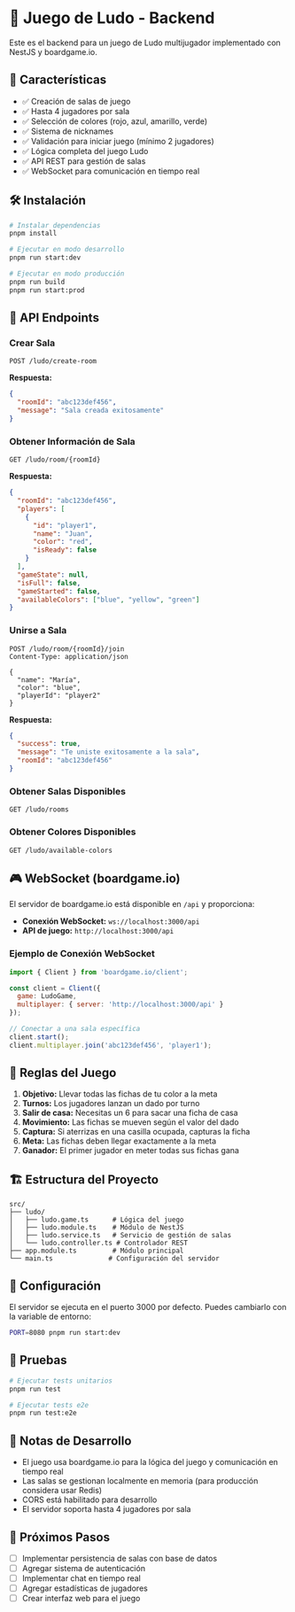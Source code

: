 # 🎲 Juego de Ludo - Backend

Este es el backend para un juego de Ludo multijugador implementado con NestJS y boardgame.io.

## 🚀 Características

- ✅ Creación de salas de juego
- ✅ Hasta 4 jugadores por sala
- ✅ Selección de colores (rojo, azul, amarillo, verde)
- ✅ Sistema de nicknames
- ✅ Validación para iniciar juego (mínimo 2 jugadores)
- ✅ Lógica completa del juego Ludo
- ✅ API REST para gestión de salas
- ✅ WebSocket para comunicación en tiempo real

## 🛠️ Instalación

```bash
# Instalar dependencias
pnpm install

# Ejecutar en modo desarrollo
pnpm run start:dev

# Ejecutar en modo producción
pnpm run build
pnpm run start:prod
```

## 📡 API Endpoints

### Crear Sala
```http
POST /ludo/create-room
```
**Respuesta:**
```json
{
  "roomId": "abc123def456",
  "message": "Sala creada exitosamente"
}
```

### Obtener Información de Sala
```http
GET /ludo/room/{roomId}
```
**Respuesta:**
```json
{
  "roomId": "abc123def456",
  "players": [
    {
      "id": "player1",
      "name": "Juan",
      "color": "red",
      "isReady": false
    }
  ],
  "gameState": null,
  "isFull": false,
  "gameStarted": false,
  "availableColors": ["blue", "yellow", "green"]
}
```

### Unirse a Sala
```http
POST /ludo/room/{roomId}/join
Content-Type: application/json

{
  "name": "María",
  "color": "blue",
  "playerId": "player2"
}
```
**Respuesta:**
```json
{
  "success": true,
  "message": "Te uniste exitosamente a la sala",
  "roomId": "abc123def456"
}
```

### Obtener Salas Disponibles
```http
GET /ludo/rooms
```

### Obtener Colores Disponibles
```http
GET /ludo/available-colors
```

## 🎮 WebSocket (boardgame.io)

El servidor de boardgame.io está disponible en `/api` y proporciona:

- **Conexión WebSocket:** `ws://localhost:3000/api`
- **API de juego:** `http://localhost:3000/api`

### Ejemplo de Conexión WebSocket

```javascript
import { Client } from 'boardgame.io/client';

const client = Client({
  game: LudoGame,
  multiplayer: { server: 'http://localhost:3000/api' }
});

// Conectar a una sala específica
client.start();
client.multiplayer.join('abc123def456', 'player1');
```

## 🎯 Reglas del Juego

1. **Objetivo:** Llevar todas las fichas de tu color a la meta
2. **Turnos:** Los jugadores lanzan un dado por turno
3. **Salir de casa:** Necesitas un 6 para sacar una ficha de casa
4. **Movimiento:** Las fichas se mueven según el valor del dado
5. **Captura:** Si aterrizas en una casilla ocupada, capturas la ficha
6. **Meta:** Las fichas deben llegar exactamente a la meta
7. **Ganador:** El primer jugador en meter todas sus fichas gana

## 🏗️ Estructura del Proyecto

```
src/
├── ludo/
│   ├── ludo.game.ts      # Lógica del juego
│   ├── ludo.module.ts    # Módulo de NestJS
│   ├── ludo.service.ts   # Servicio de gestión de salas
│   └── ludo.controller.ts # Controlador REST
├── app.module.ts         # Módulo principal
└── main.ts              # Configuración del servidor
```

## 🔧 Configuración

El servidor se ejecuta en el puerto 3000 por defecto. Puedes cambiarlo con la variable de entorno:

```bash
PORT=8080 pnpm run start:dev
```

## 🧪 Pruebas

```bash
# Ejecutar tests unitarios
pnpm run test

# Ejecutar tests e2e
pnpm run test:e2e
```

## 📝 Notas de Desarrollo

- El juego usa boardgame.io para la lógica del juego y comunicación en tiempo real
- Las salas se gestionan localmente en memoria (para producción considera usar Redis)
- CORS está habilitado para desarrollo
- El servidor soporta hasta 4 jugadores por sala

## 🚀 Próximos Pasos

- [ ] Implementar persistencia de salas con base de datos
- [ ] Agregar sistema de autenticación
- [ ] Implementar chat en tiempo real
- [ ] Agregar estadísticas de jugadores
- [ ] Crear interfaz web para el juego
